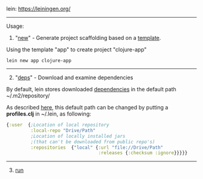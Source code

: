 lein: https://leiningen.org/

<hr>

Usage:

1. "<a href="https://cljdoc.org/d/leiningen/leiningen/2.9.4/api/leiningen.new">new</a>" - Generate project scaffolding based on a <a href="https://clj-templates.com/">template</a>.

Using the template "app" to create project "clojure-app"
```
lein new app clojure-app
```

<hr>

2. "<a href="https://cljdoc.org/d/leiningen/leiningen/2.9.4/api/leiningen.deps">deps</a>" - Download and examine dependencies

By default, lein stores downloaded <a href="https://clojars.org/">dependencies</a> in the default path ~/.m2/repository/

As described <a href="https://github.com/technomancy/leiningen/blob/master/sample.project.clj">here</a>, this default path can be changed by putting a <b>profiles.clj</b> in ~/.lein, as following:

```Clojure
{:user  {;Location of local repository 
         :local-repo "Drive/Path"
         ;Location of locally installed jars
         ;(that can't be downloaded from public repo's)
         :repositories  {"local" {:url "file://Drive/Path"
                                  :releases {:checksum :ignore}}}}}
```

<hr>

3. <a href="https://cljdoc.org/d/leiningen/leiningen/2.9.4/api/leiningen.run">run</a>
